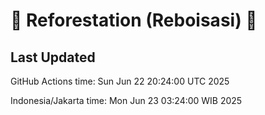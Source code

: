 
# 🌳 Reforestation (Reboisasi) 🌲

## Last Updated

GitHub Actions time: Sun Jun 22 20:24:00 UTC 2025

Indonesia/Jakarta time: Mon Jun 23 03:24:00 WIB 2025

